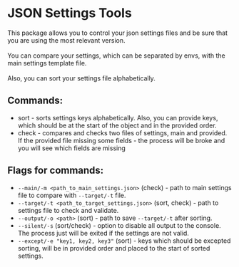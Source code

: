 # JSON Settings Tools
This package allows you to control your json settings files and be sure that you are using the most relevant version. \
\
You can compare your settings, which can be separated by envs, with the main settings template file. \
\
Also, you can sort your settings file alphabetically. 

## Commands:
  - sort - sorts settings keys alphabetically. Also, you can provide keys, which should be at the start of the object and in the provided order.
  - check - compares and checks two files of settings, main and provided. If the provided file missing some fields - the process will be broke and you will see which fields are missing

## Flags for commands:
  - `--main/-m <path_to_main_settings.json>` (check) - path to main settings file to compare with `--target/-t` file.
  - `--target/-t <path_to_target_settings.json>` (sort, check) - path to settings file to check and validate.
  - `--output/-o <path>` (sort) - path to save `--target/-t` after sorting.
  - `--silent/-s` (sort/check) - option to disable all output to the console. The process just will be exited if the settings are not valid.
  - `--except/-e "key1, key2, key3"` (sort) - keys which should be excepted sorting, will be in provided order and placed to the start of sorted settings.